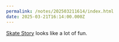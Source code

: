 ```yaml
---
permalink: /notes/202503211614/index.html
date: 2025-03-21T16:14:00.000Z
---
```


[Skate Story](https://blog.playstation.com/2025/03/19/shred-the-underworld-in-skate-story-coming-to-ps5/) looks like a lot of fun.